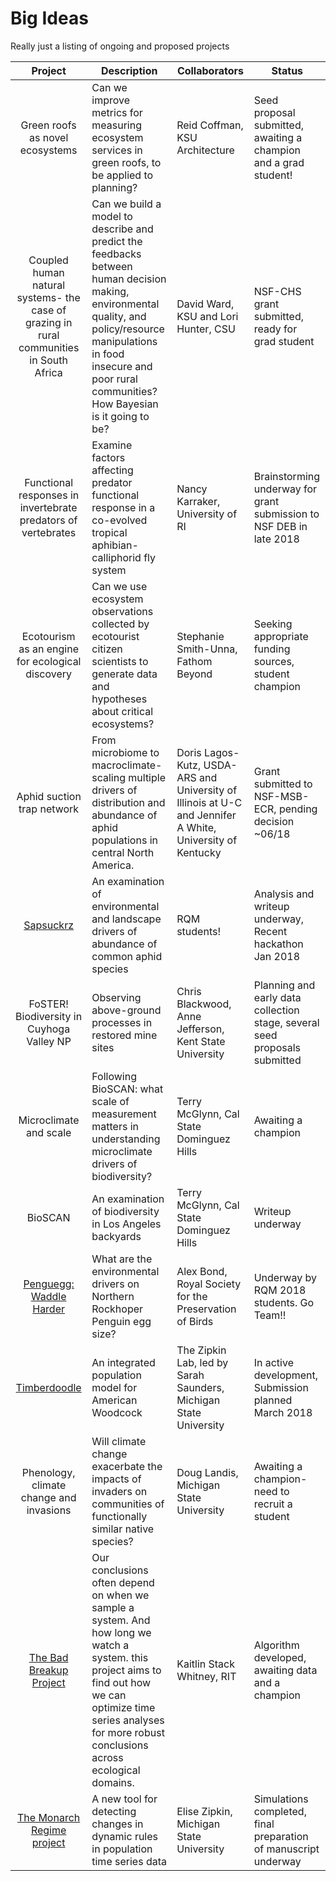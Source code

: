 # Big Ideas
Really just a listing of ongoing and proposed projects

| Project       |Description         | Collaborators | Status|
|:-------------:|-------------| -----| -----|
|Green roofs as novel ecosystems| Can we improve metrics for measuring ecosystem services in green roofs, to be applied to planning?| Reid Coffman, KSU Architecture| Seed proposal submitted, awaiting a champion and a grad student!|
|Coupled human natural systems- the case of grazing in rural communities in South Africa|Can we build a model to describe and predict the feedbacks between human decision making, environmental quality, and policy/resource manipulations in food insecure and poor rural communities? How Bayesian is it going to be? | David Ward, KSU and Lori Hunter, CSU| NSF-CHS grant submitted, ready for  grad student|
| Functional responses in invertebrate predators of vertebrates       |Examine factors affecting predator functional response in a co-evolved tropical aphibian-calliphorid fly system      | Nancy Karraker, University of RI| Brainstorming underway for grant submission to NSF DEB in late 2018|
|Ecotourism as an engine for ecological discovery    | Can we use ecosystem observations collected by ecotourist citizen scientists to generate data and hypotheses about critical ecosystems? | Stephanie Smith-Unna, Fathom Beyond |Seeking appropriate funding sources, student champion |
|Aphid suction trap network     | From microbiome to macroclimate- scaling multiple drivers of distribution and abundance of aphid populations in central North America.  | Doris Lagos-Kutz, USDA-ARS and University of Illinois at U-C and Jennifer A White, University of Kentucky| Grant submitted to NSF-MSB-ECR, pending decision ~06/18|
|[Sapsuckrz](https://github.com/ReproducibleQM/sapsuckRz)     | An examination of environmental and landscape drivers of abundance of common aphid species| RQM students! |Analysis and writeup underway, Recent hackathon Jan 2018|
|FoSTER! Biodiversity in Cuyhoga Valley NP     | Observing above-ground processes in restored mine sites| Chris Blackwood, Anne Jefferson, Kent State University | Planning and early data collection stage, several seed proposals submitted |
|Microclimate and scale      | Following BioSCAN:  what scale of measurement matters in understanding microclimate drivers of biodiversity? | Terry McGlynn, Cal State Dominguez Hills |Awaiting a champion |
|BioSCAN     | An examination of biodiversity in Los Angeles backyards | Terry McGlynn, Cal State Dominguez Hills | Writeup underway |
|[Penguegg: Waddle Harder](https://github.com/ReproducibleQM/waddle_harder)     | What are the environmental drivers on Northern Rockhoper Penguin egg size? | Alex Bond, Royal Society for the Preservation of Birds | Underway by RQM 2018 students. Go Team!!|
|[Timberdoodle](https://github.com/zipkinlab/timberdoodle)   | An integrated population model for American Woodcock| The Zipkin Lab, led by Sarah Saunders, Michigan State University |In active development, Submission planned March 2018|
|Phenology, climate change and invasions     | Will climate change exacerbate the impacts of invaders on communities of functionally similar native species? | Doug Landis, Michigan State University | Awaiting a champion- need to recruit a student |
|[The Bad Breakup Project](https://github.com/cbahlai/bad_breakup)    |Our conclusions often depend on when we sample a system. And how long we watch a system. this project aims to find out how we can optimize time series analyses for more robust conclusions across ecological domains. | Kaitlin Stack Whitney, RIT | Algorithm developed, awaiting data and a champion|
|[The Monarch Regime project](https://github.com/cbahlai/monarch_regime)      | A new tool for detecting changes in dynamic rules in population time series data | Elise Zipkin, Michigan State University | Simulations completed, final preparation of manuscript underway|

